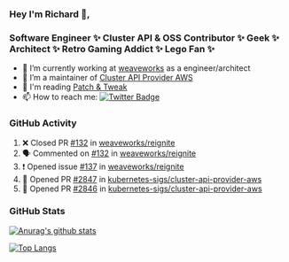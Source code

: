 ### Hey I'm Richard 👋, 

<h3 align="left">Software Engineer ✨ Cluster API & OSS Contributor ✨ Geek ✨ Architect ✨ Retro Gaming Addict ✨ Lego Fan ✨</h3>

- 🔭 I’m currently working at [weaveworks](https://github.com/weaveworks) as a engineer/architect
- 👯 I’m a maintainer of [Cluster API Provider AWS](https://github.com/kubernetes-sigs/cluster-api-provider-aws)
- 💬 I'm reading [Patch & Tweak](https://bjooks.com/products/patch-tweak-exploring-modular-synthesis)
- 📫 How to reach me: [![Twitter Badge](https://img.shields.io/badge/-@fruit_case-00acee?style=flat&logo=Twitter&logoColor=white)](https://twitter.com/intent/follow?screen_name=fruit_case "Follow on Twitter")

### GitHub Activity 

<!--START_SECTION:activity-->
1. ❌ Closed PR [#132](https://github.com/weaveworks/reignite/pull/132) in [weaveworks/reignite](https://github.com/weaveworks/reignite)
2. 🗣 Commented on [#132](https://github.com/weaveworks/reignite/issues/132) in [weaveworks/reignite](https://github.com/weaveworks/reignite)
3. ❗️ Opened issue [#137](https://github.com/weaveworks/reignite/issues/137) in [weaveworks/reignite](https://github.com/weaveworks/reignite)
4. 💪 Opened PR [#2847](https://github.com/kubernetes-sigs/cluster-api-provider-aws/pull/2847) in [kubernetes-sigs/cluster-api-provider-aws](https://github.com/kubernetes-sigs/cluster-api-provider-aws)
5. 💪 Opened PR [#2846](https://github.com/kubernetes-sigs/cluster-api-provider-aws/pull/2846) in [kubernetes-sigs/cluster-api-provider-aws](https://github.com/kubernetes-sigs/cluster-api-provider-aws)
<!--END_SECTION:activity-->

### GitHub Stats

[![Anurag's github stats](https://github-readme-stats.vercel.app/api?username=richardcase&count_private=true&show_icons=true)](https://github.com/anuraghazra/github-readme-stats)

[![Top Langs](https://github-readme-stats.vercel.app/api/top-langs/?username=richardcase&hide=html&layout=compact)](https://github.com/anuraghazra/github-readme-stats)
